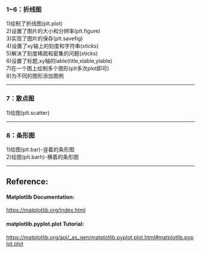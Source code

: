 ### 1~6：折线图

1)绘制了折线图(plt.plot)  
2)设置了图片的大小和分辨率(plt.figure)  
3)实现了图片的保存(plt.savefig)  
4)设置了xy轴上的刻度和字符串(xticks)  
5)解决了刻度稀疏和密集的问题(xticks)  
6)设置了标题,xy轴的lable(title,xlable,ylable)  
7)在一个图上绘制多个图形(plt多次plot即可)  
8)为不同的图形添加图例  

***    
### 7：散点图

1)绘图(plt.scatter)

***
### 8：条形图

1)绘图(plt.bar)-竖着的条形图  
2)绘图(plt.barh)-横着的条形图

***

## Reference:  
#### Matplotlib Documentation:  
https://matplotlib.org/index.html  
#### matplotlib.pyplot.plot Tutorial:  
https://matplotlib.org/api/_as_gen/matplotlib.pyplot.plot.html#matplotlib.pyplot.plot  
